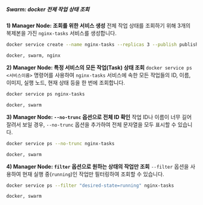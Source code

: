 ##### Swarm: docker 전체 작업 상태 조회 #####

**1) Manager Node: 조회를 위한 서비스 생성**
전체 작업 상태를 조회하기 위해 3개의 복제본을 가진 `nginx-tasks` 서비스를 생성합니다.

```bash
docker service create --name nginx-tasks --replicas 3 --publish published=8084,target=80 nginx
```

```tech
docker, swarm, nginx
```

**2) Manager Node: 특정 서비스의 모든 작업(Task) 상태 조회**
`docker service ps <서비스이름>` 명령어를 사용하여 `nginx-tasks` 서비스에 속한 모든 작업들의 ID, 이름, 이미지, 실행 노드, 현재 상태 등을 한 번에 조회합니다.

```bash
docker service ps nginx-tasks
```

```tech
docker, swarm
```

**3) Manager Node: `--no-trunc` 옵션으로 전체 ID 확인**
작업 ID나 이름이 너무 길어 잘려서 보일 경우, `--no-trunc` 옵션을 추가하여 전체 문자열을 모두 표시할 수 있습니다.

```bash
docker service ps --no-trunc nginx-tasks
```

```tech
docker, swarm
```

**4) Manager Node: `filter` 옵션으로 원하는 상태의 작업만 조회**
`--filter` 옵션을 사용하여 현재 실행 중(`running`)인 작업만 필터링하여 조회할 수 있습니다.

```bash
docker service ps --filter "desired-state=running" nginx-tasks
```

```tech
docker, swarm
```
